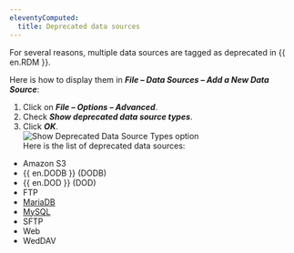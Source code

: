 ```yaml
---
eleventyComputed:
  title: Deprecated data sources
---
```

For several reasons, multiple data sources are tagged as deprecated in {{ en.RDM }}.  

Here is how to display them in ***File – Data Sources – Add a New Data Source***:  
1. Click on ***File – Options – Advanced***.
1. Check ***Show deprecated data source types***.
1. Click ***OK***.  
![Show Deprecated Data Source Types option](https://webdevolutions.azureedge.net/docs/en/kb/KB4884.png)  
Here is the list of deprecated data sources:
* Amazon S3
* {{ en.DODB }} (DODB)
* {{ en.DOD }} (DOD)
* FTP
* [MariaDB](https://blog.devolutions.net/2022/02/news-deprecation-of-support-announcement-for-mysql-and-mariadb-data-sources-in-remote-desktop-manager/)
* [MySQL](https://blog.devolutions.net/2022/02/news-deprecation-of-support-announcement-for-mysql-and-mariadb-data-sources-in-remote-desktop-manager/)
* SFTP
* Web
* WedDAV
